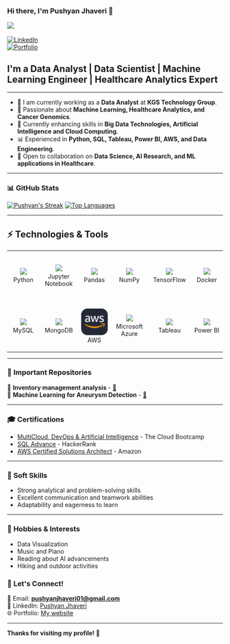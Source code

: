 ### Hi there, I'm Pushyan Jhaveri 👋  
![](https://komarev.com/ghpvc/?username=PushyanJhaveri&color=blue)  

[![LinkedIn](https://img.shields.io/badge/linkedin-%230077B5.svg?style=for-the-badge&logo=linkedin&logoColor=white)](https://www.linkedin.com/in/pushyan-jhaveri-75b52813a/)  
[![Portfolio](https://img.shields.io/badge/Portfolio-Website-blue?style=for-the-badge&logo=google-chrome&logoColor=white)](https://pushyanjhaveri.github.io/)  

## I'm a Data Analyst | Data Scientist | Machine Learning Engineer | Healthcare Analytics Expert

---

- 🔭 I am currently working as a **Data Analyst** at **KGS Technology Group**.
- 🎯 Passionate about **Machine Learning, Healthcare Analytics, and Cancer Genomics**.
- 🌱 Currently enhancing skills in **Big Data Technologies, Artificial Intelligence and Cloud Computing**.
- 📊 Experienced in **Python, SQL, Tableau, Power BI, AWS, and Data Engineering**.
- 🤝 Open to collaboration on **Data Science, AI Research, and ML applications in Healthcare**.

---

### 📊 **GitHub Stats**
[![Pushyan's Streak](https://streak-stats.demolab.com?user=PushyanJhaveri&theme=dark&border_radius=7&mode=weekly)](https://git.io/streak-stats)
[![Top Languages](https://github-readme-stats.vercel.app/api/top-langs/?username=PushyanJhaveri&layout=compact&theme=radical)](https://github.com/anuraghazra/github-readme-stats)

---

## ⚡ Technologies & Tools

<div align="center">
<table align="center">
    <tr>
        <td align="center" width="140" height="112.43">
            <img src="https://cdn.jsdelivr.net/gh/devicons/devicon/icons/python/python-original.svg" width="65px"/>
            <br /> Python
        </td>
        <td align="center" width="140" height="112.43">
            <img src="https://cdn.jsdelivr.net/gh/devicons/devicon/icons/jupyter/jupyter-original-wordmark.svg" width="65px"/>
            <br /> Jupyter Notebook
        </td>
        <td align="center" width="140" height="112.43">
            <img src="https://cdn.jsdelivr.net/gh/devicons/devicon/icons/pandas/pandas-original.svg" width="65px"/>
            <br /> Pandas
        </td>
        <td align="center" width="140" height="112.43">
            <img src="https://cdn.jsdelivr.net/gh/devicons/devicon/icons/numpy/numpy-original.svg" width="65px"/>
            <br /> NumPy
        </td>
        <td align="center" width="140" height="112.43">
            <img src="https://cdn.jsdelivr.net/gh/devicons/devicon/icons/tensorflow/tensorflow-original.svg" width="65px"/>
            <br /> TensorFlow
        </td>
        <td align="center" width="140" height="112.43">
            <img src="https://cdn.jsdelivr.net/gh/devicons/devicon/icons/docker/docker-original.svg" width="65px"/>
            <br /> Docker
        </td>
    </tr>
    <tr>
        <td align="center" width="140" height="112.43">
            <img src="https://cdn.jsdelivr.net/gh/devicons/devicon/icons/mysql/mysql-original-wordmark.svg" width="65px"/>
            <br /> MySQL
        </td>
        <td align="center" width="140" height="112.43">
            <img src="https://cdn.jsdelivr.net/gh/devicons/devicon/icons/mongodb/mongodb-original.svg" width="65px"/>
            <br /> MongoDB
        </td>
        <td align="center" width="140" height="112.43">
            <img src="https://raw.githubusercontent.com/tandpfun/skill-icons/65dea6c4eaca7da319e552c09f4cf5a9a8dab2c8/icons/AWS-Dark.svg" width="65px"/>
            <br /> AWS
        </td>
        <td align="center" width="140" height="112.43">
            <img src="https://upload.wikimedia.org/wikipedia/commons/thumb/f/fa/Microsoft_Azure.svg/2048px-Microsoft_Azure.svg.png" width="65px"/>
            <br /> Microsoft Azure
        </td>
        <td align="center" width="140" height="112.43">
            <img src="https://www.svgrepo.com/show/354427/tableau.svg" width="65px"/>
            <br /> Tableau
        </td>
        <td align="center" width="140" height="112.43">
            <img src="https://i0.wp.com/indiciatraining.com/wp-content/uploads/2019/10/power-bi_logo_transparent.png?fit=1300%2C1356&ssl=1" width="65px"/>
            <br /> Power BI
        </td>
    </tr>
</table>
</div>

---

### 🚀 **Important Repositories**
📂 **Inventory management analysis** - [🔗](https://github.com/PushyanJhaveri/HR-Analytics-Data-Analysis)  
📂 **Machine Learning for Aneurysm Detection** - [🔗](https://github.com/PushyanJhaveri/Detection-of-Aneursym-Prolongation-using-ML-models)  

---

### 🎓 **Certifications**
- [MultiCloud, DevOps & Artificial Intelligence](https://drive.google.com/file/d/1OgZL3wrunfqgM7vC_bROBO1Q6JdpRpRd/view?usp=sharing) - The Cloud Bootcamp
- [SQL Advance](link) - HackerRank
- [AWS Certified Solutions Architect](link) - Amazon

---

### 🌟 **Soft Skills**
- Strong analytical and problem-solving skills
- Excellent communication and teamwork abilities
- Adaptability and eagerness to learn

---

### 🎨 **Hobbies & Interests**
- Data Visualization
- Music and Piano
- Reading about AI advancements
- Hiking and outdoor activities


### 🙌 **Let's Connect!**  
📧 Email: **pushyanjhaveri01@gmail.com**  
💼 LinkedIn: [Pushyan Jhaveri](https://www.linkedin.com/in/pushyan-jhaveri-75b52813a/)  
🌐 Portfolio: [My website](https://pushyanjhaveri.github.io/)  

---

**Thanks for visiting my profile! 🚀**







